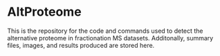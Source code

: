 # AltProteome

This is the repository for the code and commands used to detect the alternative proteome in fractionation MS datasets. Additonally, summary files, images, and results produced are stored here.
